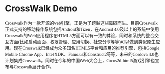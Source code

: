 # CrossWalk Demo

<span style="font-family: 微软雅黑, &#39;Microsoft YaHei&#39;;">Crosswalk作为一款开源的web引擎，正是为了跨越这些障碍而生。目前Crosswalk正式支持的移动操作系统包括Android和Tizen，在Android 4.0及以上的系统中使用Crosswalk的Web应用程序在HTML5方面可以有一致的体验，同时和系统的整合交互方面(比如启动画面、权限管理、应用切换、社交分享等等)可以做到类似原生应用。现在Crosswalk已经成为众多知名HTML5平台和应用的推荐引擎，包括Google Mobile&nbsp;Chrome&nbsp;App、Intel XDK、Famo.us和Construct2等等，未来的Cordova 4.0也计划集成Crosswalk。同时在今年的中国iWeb大会上，Cocos2d-html5游戏引擎也宣布与Crosswalk展开合作。</span>
